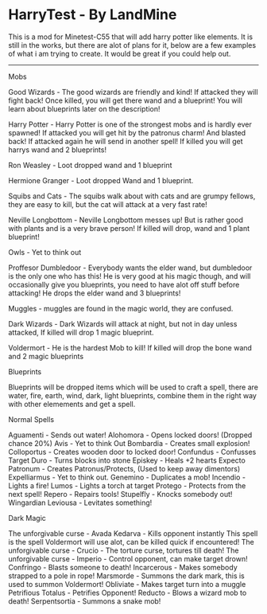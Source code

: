 HarryTest - By LandMine
=========

This is a mod for Minetest-C55 that will add harry potter like elements. It is still in the works, but there are alot of plans for it, below are a few examples of what i am trying to create. It would be great if you could help out.

------

Mobs

Good Wizards - The good wizards are friendly and kind! If attacked they will fight back! Once killed, you will get there wand and a blueprint! You will learn about blueprints later on the description! 

Harry Potter - Harry Potter is one of the strongest mobs and is hardly ever spawned! If attacked you will get hit by the patronus charm! And blasted back! If attacked again he will send in another spell! If killed you will get harrys wand and 2 blueprints!

Ron Weasley -  Loot dropped wand and 1 blueprint

Hermione Granger - Loot dropped Wand and 1 blueprint.

Squibs and Cats - The squibs walk about with cats and are grumpy fellows, they are easy to kill, but the cat will attack at a very fast rate!

Neville Longbottom - Neville Longbottom messes up! But is rather good with plants and is a very brave person! If killed will drop, wand and 1 plant blueprint!

Owls - Yet to think out

Proffesor Dumbledoor - Everybody wants the elder wand, but dumbledoor is the only one who has this! He is very good at his magic though, and will occasionally give you blueprints, you need to have alot off stuff before attacking! He drops the elder wand and 3 blueprints!

Muggles - muggles are found in the magic world, they are confused.

Dark Wizards - Dark Wizards will attack at night, but not in day unless attacked, If killed will drop 1 magic blueprint.

Voldermort - He is the hardest Mob to kill! If killed will drop the bone wand and 2 magic blueprints

Blueprints

Blueprints will be dropped items which will be used to craft a spell, there are water, fire, earth, wind, dark, light blueprints, combine them in the right way with other elemements and get a spell.

Normal Spells

Aguamenti - Sends out water! 
Alohomora - Opens locked doors! (Dropped chance 20%)
Avis - Yet to think Out
Bombardia - Creates small explosion!
Colloportus - Creates wooden door to locked door! 
Confundus - Confusses Target
Duro - Turns blocks into stone 
Episkey - Heals +2 hearts 
Expecto Patronum - Creates Patronus/Protects, (Used to keep away dimentors)
Expelliarmus - Yet to think out.
Genemino - Duplicates a mob!
Incendio - Lights a fire!
Lumos - Lights a torch at target
Protego - Protects from the next spell! 
Repero - Repairs tools!
Stupelfly - Knocks somebody out!
Wingardian Leviousa - Levitates something!

Dark Magic

The unforgivable curse - Avada Kedarva - Kills opponent instantly  This spell is the spell Voldermort will use alot, can be killed quick if encountered!
The unforgivable curse - Crucio - The torture curse, tortures till death!
The unforgivable curse - Imperio - Control opponent, can make target drown!
Confringo - Blasts someone to death!
Incarcerous - Makes somebody strapped to a pole in rope!
Marsmorde - Summons the dark mark, this is used to summon Voldermort!
Obliviate - Makes target turn into a muggle
Petrifious Totalus - Petrifies Opponent!
Reducto - Blows a wizard mob to death!
Serpentsortia - Summons a snake mob!